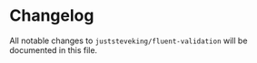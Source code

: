 # Changelog

All notable changes to `juststeveking/fluent-validation` will be documented in this file.
